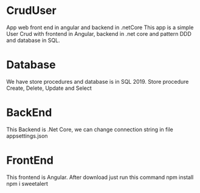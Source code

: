 # CrudUser
App web front end in angular and backend in .netCore
This app is a simple User Crud with frontend in Angular, backend in .net core and pattern DDD and database in SQL.

# Database
We have store procedures and database is in SQL 2019. Store procedure Create, Delete, Update and Select
# BackEnd
This Backend is .Net Core, we can change connection string in file appsettings.json
# FrontEnd
This frontend is Angular. After download just run this command
npm install
npm i sweetalert
